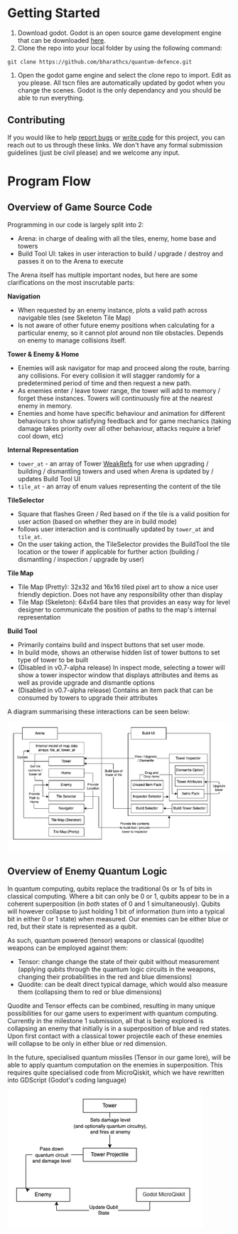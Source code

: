 # Getting Started

1. Download godot. Godot is an open source game development engine that can be downloaded [here](https://https://godotengine.org/download/windows).
1. Clone the repo into your local folder by using the following command:

```shell
git clone https://github.com/bharathcs/quantum-defence.git
```

1. Open the godot game engine and select the clone repo to import. Edit as you please. All tscn files are automatically updated by godot when you change the scenes. Godot is the only dependancy and you should be able to run everything.

## Contributing

If you would like to help [report bugs](https://github.com/bharathcs/quantum-defence/issues) or [write code](https://github.com/bharathcs/quantum-defence/pulls) for this project, you can reach out to us through these links. We don't have any formal submission guidelines (just be civil please) and we welcome any input.

# Program Flow

## Overview of Game Source Code

Programming in our code is largely split into 2:

- Arena: in charge of dealing with all the tiles, enemy, home base and towers
- Build Tool UI: takes in user interaction to build / upgrade / destroy and passes it on to the Arena to execute

The Arena itself has multiple important nodes, but here are some clarifications on the most inscrutable parts:

**Navigation**

- When requested by an enemy instance, plots a valid path across navigable tiles (see Skeleton Tile Map)
- Is not aware of other future enemy positions when calculating for a particular enemy, so it cannot plot around non tile obstacles. Depends on enemy to manage collisions itself.

**Tower & Enemy & Home**

- Enemies will ask navigator for map and proceed along the route, barring any collisions. For every collision it will stagger randomly for a predetermined period of time and then request a new path.
- As enemies enter / leave tower range, the tower will add to memory / forget these instances. Towers will continuously fire at the nearest enemy in memory.
- Enemies and home have specific behaviour and animation for different behaviours to show satisfying feedback and for game mechanics (taking damage takes priority over all other behaviour, attacks require a brief cool down, etc)

**Internal Representation**

- `tower_at` - an array of Tower [WeakRefs](https://docs.godotengine.org/en/stable/classes/class_weakref.html) for use when upgrading / building / dismantling towers and used when Arena is updated by / updates Build Tool UI
- `tile_at` - an array of enum values representing the content of the tile

**TileSelector**

- Square that flashes Green / Red based on if the tile is a valid position for user action (based on whether they are in build mode)
- follows user interaction and is continually updated by `tower_at` and `tile_at`.
- On the user taking action, the TileSelector provides the BuildTool the tile location or the tower if applicable for further action (building / dismantling / inspection / upgrade by user)

**Tile Map**

- Tile Map (Pretty): 32x32 and 16x16 tiled pixel art to show a nice user friendly depiction. Does not have any responsibility other than display
- Tile Map (Skeleton): 64x64 bare tiles that provides an easy way for level designer to communicate the position of paths to the map's internal representation

**Build Tool**

- Primarily contains build and inspect buttons that set user mode.
- In build mode, shows an otherwise hidden list of tower buttons to set type of tower to be built
- (Disabled in v0.7-alpha release) In inspect mode, selecting a tower will show a tower inspector window that displays attributes and items as well as provide upgrade and dismantle options
- (Disabled in v0.7-alpha release) Contains an item pack that can be consumed by towers to upgrade their attributes

A diagram summarising these interactions can be seen below:

![Arena and UI](./assets/arena-and-ui-interaction.png)

## Overview of Enemy Quantum Logic

In quantum computing, qubits replace the traditional 0s or 1s of bits in classical computing.
Where a bit can only be 0 or 1, qubits appear to be in a coherent superposition (in _both_ states of 0 and 1 simultaneously).
Qubits will however collapse to just holding 1 bit of information (turn into a typical bit in either 0 or 1 state) when measured.
Our enemies can be either blue or red, but their state is represented as a qubit.

As such, quantum powered (tensor) weapons or classical (quodite) weapons can be employed against them:

- Tensor: change change the state of their qubit without measurement (applying qubits through the quantum logic circuits in the weapons, changing their probabilities in the red and blue dimensions)
- Quodite: can be dealt direct typical damage, which would also measure them (collapsing them to red or blue dimensions)

Quodite and Tensor effects can be combined, resulting in many unique possibilities for our game users to experiment with quantum computing.
Currently in the milestone 1 submission, all that is being explored is collapsing an enemy that initially is in a superposition of blue and red states.
Upon first contact with a classical tower projectile each of these enemies will collapse to be only in either blue or red dimension.

In the future, specialised quantum missiles (Tensor in our game lore), will be able to apply quantum computation on the enemies in superposition.
This requires quite specialised code from MicroQiskit, which we have rewritten into GDScript (Godot's coding language)

![Enemy, Tower Projectile and API Service](./assets/enemy-projectile-api.png)
